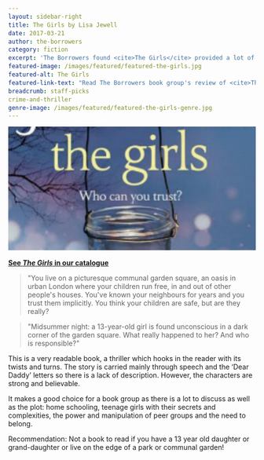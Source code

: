 ```yaml
---
layout: sidebar-right
title: The Girls by Lisa Jewell
date: 2017-03-21
author: the-borrowers
category: fiction
excerpt: 'The Borrowers found <cite>The Girls</cite> provided a lot of points for discussion.'
featured-image: /images/featured/featured-the-girls.jpg
featured-alt: The Girls
featured-link-text: "Read The Borrowers book group's review of <cite>The Girls</cite>"
breadcrumb: staff-picks
crime-and-thriller
genre-image: /images/featured/featured-the-girls-genre.jpg
---
```


![The Girls](/images/featured/featured-the-girls.jpg)

**[See <cite>The Girls</cite> in our catalogue](https://suffolk.spydus.co.uk/cgi-bin/spydus.exe/ENQ/OPAC/BIBENQ?BRN=1784579)**

> "You live on a picturesque communal garden square, an oasis in urban London where your children run free, in and out of other people's houses. You've known your neighbours for years and you trust them implicitly. You think your children are safe, but are they really?

> "Midsummer night: a 13-year-old girl is found unconscious in a dark corner of the garden square. What really happened to her? And who is responsible?"

This is a very readable book, a thriller which hooks in the reader with its twists and turns. The story is carried mainly through speech and the ‘Dear Daddy’ letters so there is a lack of description. However, the characters are strong and believable.

It makes a good choice for a book group as there is a lot to discuss as well as the plot: home schooling, teenage girls with their secrets and complexities, the power and manipulation of peer groups and the need to belong.

Recommendation: Not a book to read if you have a 13 year old daughter or grand-daughter or live on the edge of a park or communal garden!
